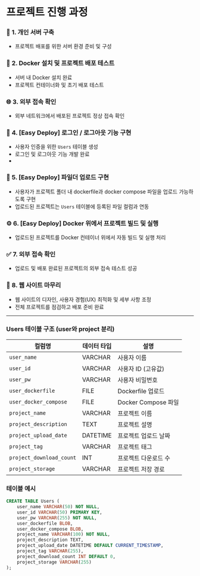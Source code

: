 # 프로젝트 진행 과정


### 📂 **1. 개인 서버 구축**
- 프로젝트 배포를 위한 서버 환경 준비 및 구성


### 🐳 **2. Docker 설치 및 프로젝트 배포 테스트**
- 서버 내 Docker 설치 완료  
- 프로젝트 컨테이너화 및 초기 배포 테스트


### 🌐 **3. 외부 접속 확인**
- 외부 네트워크에서 배포된 프로젝트 정상 접속 확인  


### 🔑 **4. [Easy Deploy] 로그인 / 로그아웃 기능 구현**
- 사용자 인증을 위한 `Users` 테이블 생성  
- 로그인 및 로그아웃 기능 개발 완료
- 

### 📁 **5. [Easy Deploy] 파일더 업로드 구현**
- 사용자가 프로젝트 폴더 내 dockerfile과 docker compose 파일을 업로드 가능하도록 구현  
- 업로드된 프로젝트는 `Users` 테이블에 등록된 파일 컬럼과 연동


### ⚙️ **6. [Easy Deploy] Docker 위에서 프로젝트 빌드 및 실행**
- 업로드된 프로젝트를 Docker 컨테이너 위에서 자동 빌드 및 실행 처리


### ✅ **7. 외부 접속 확인**
- 업로드 및 배포 완료된 프로젝트의 외부 접속 테스트 성공


### 🎨 **8. 웹 사이트 마무리**
- 웹 사이트의 디자인, 사용자 경험(UX) 최적화 및 세부 사항 조정  
- 전체 프로젝트를 점검하고 배포 준비 완료  

---

### Users 테이블 구조 (user와 project 분리)
  
| **컬럼명**            | **데이터 타입** | **설명**               |
|-----------------------|----------------|------------------------|
| `user_name`           | VARCHAR        | 사용자 이름            |
| `user_id`             | VARCHAR        | 사용자 ID (고유값)     |
| `user_pw`             | VARCHAR        | 사용자 비밀번호        |
| `user_dockerfile`     | FILE           | Dockerfile 업로드      |
| `user_docker_compose` | FILE           | Docker Compose 파일    |
| `project_name`        | VARCHAR        | 프로젝트 이름          |
| `project_description` | TEXT           | 프로젝트 설명          |
| `project_upload_date` | DATETIME       | 프로젝트 업로드 날짜   |
| `project_tag`         | VARCHAR        | 프로젝트 태그          |
| `project_download_count` | INT        | 프로젝트 다운로드 수   |
| `project_storage`     | VARCHAR        | 프로젝트 저장 경로     |

### **테이블 예시**
```sql
CREATE TABLE Users (
    user_name VARCHAR(50) NOT NULL,
    user_id VARCHAR(50) PRIMARY KEY,
    user_pw VARCHAR(255) NOT NULL,
    user_dockerfile BLOB,
    user_docker_compose BLOB,
    project_name VARCHAR(100) NOT NULL,
    project_description TEXT,
    project_upload_date DATETIME DEFAULT CURRENT_TIMESTAMP,
    project_tag VARCHAR(255),
    project_download_count INT DEFAULT 0,
    project_storage VARCHAR(255)
);
